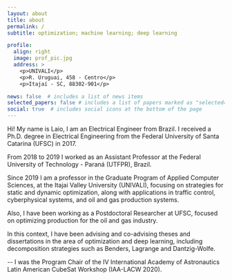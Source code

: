 ```yaml
---
layout: about
title: about
permalink: /
subtitle: optimization; machine learning; deep learning

profile:
  align: right
  image: prof_pic.jpg
  address: >
    <p>UNIVALI</p>
    <p>R. Uruguai, 458 - Centro</p>
    <p>Itajaí - SC, 88302-901</p>

news: false  # includes a list of news items
selected_papers: false # includes a list of papers marked as "selected={true}"
social: true  # includes social icons at the bottom of the page
---
```


Hi! My name is Laio, I am an Electrical Engineer from Brazil. I received a Ph.D. degree in Electrical Engineering from the Federal University of Santa Catarina (UFSC) in 2017.

From 2018 to 2019 I worked as an Assistant Professor at the Federal University of Technology - Paraná (UTFPR), Brazil.

Since 2019 I am a professor in the Graduate Program of Applied Computer Sciences, at the Itajai Valley University (UNIVALI), focusing on strategies for static and dynamic optimization, along with applications in traffic control, cyberphysical systems, and oil and gas production systems.

Also, I have been working as a Postdoctoral Researcher at UFSC, focused on optimizing production for the oil and gas industry.

In this context, I have been advising and co-advising theses and dissertations in the area of optimization and deep learning, including decomposition strategies such as Benders, Lagrange and Dantzig-Wolfe.

*--* I was the Program Chair of the IV International Academy of Astronautics Latin American CubeSat Workshop (IAA-LACW 2020).
